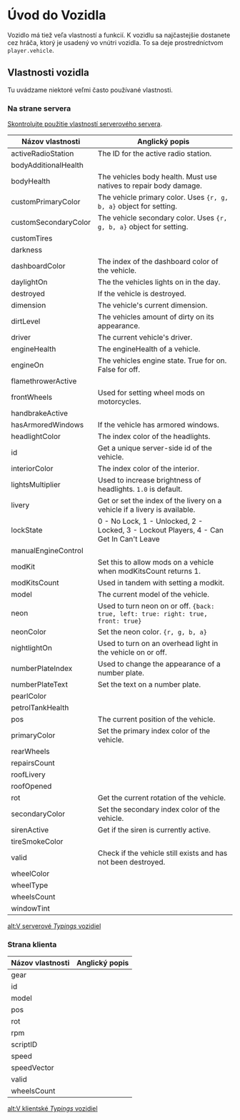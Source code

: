 # Úvod do Vozidla

Vozidlo má tiež veľa vlastností a funkcií. K vozidlu sa najčastejšie dostanete cez hráča, ktorý je usadený vo vnútri vozidla. To sa deje prostredníctvom `player.vehicle`.

## Vlastnosti vozidla

Tu uvádzame niektoré veľmi často používané vlastnosti.

### Na strane servera

[Skontrolujte použitie vlastností serverového servera](./1_server_props).

| Názov vlastnosti     | Anglický popis                                               |
| -------------------- | ------------------------------------------------------------ |
| activeRadioStation   | The ID for the active radio station.                         |
| bodyAdditionalHealth |                                                              |
| bodyHealth           | The vehicles body health. Must use natives to repair body damage. |
| customPrimaryColor   | The vehicle primary color. Uses `{r, g, b, a}` object for setting. |
| customSecondaryColor | The vehicle secondary color. Uses `{r, g, b, a}` object for setting. |
| customTires          |                                                              |
| darkness             |                                                              |
| dashboardColor       | The index of the dashboard color of the vehicle.             |
| daylightOn           | The the vehicles lights on in the day.                       |
| destroyed            | If the vehicle is destroyed.                                 |
| dimension            | The vehicle's current dimension.                             |
| dirtLevel            | The vehicles amount of dirty on its appearance.              |
| driver               | The current vehicle's driver.                                |
| engineHealth         | The engineHealth of a vehicle.                               |
| engineOn             | The vehicles engine state. True for on. False for off.       |
| flamethrowerActive   |                                                              |
| frontWheels          | Used for setting wheel mods on motorcycles.                  |
| handbrakeActive      |                                                              |
| hasArmoredWindows    | If the vehicle has armored windows.                          |
| headlightColor       | The index color of the headlights.                           |
| id                   | Get a unique server-side id of the vehicle.                  |
| interiorColor        | The index color of the interior.                             |
| lightsMultiplier     | Used to increase brightness of headlights. `1.0` is default. |
| livery               | Get or set the index of the livery on a vehicle if a livery is available. |
| lockState            | 0 - No Lock, 1 - Unlocked, 2 - Locked, 3 - Lockout Players, 4 - Can Get In Can't Leave |
| manualEngineControl  |                                                              |
| modKit               | Set this to allow mods on a vehicle when modKitsCount returns 1. |
| modKitsCount         | Used in tandem with setting a modkit.                        |
| model                | The current model of the vehicle.                            |
| neon                 | Used to turn neon on or off. `{back: true, left: true: right: true, front: true}` |
| neonColor            | Set the neon color. `{r, g, b, a}`                           |
| nightlightOn         | Used to turn on an overhead light in the vehicle on or off.  |
| numberPlateIndex     | Used to change the appearance of a number plate.             |
| numberPlateText      | Set the text on a number plate.                              |
| pearlColor           |                                                              |
| petrolTankHealth     |                                                              |
| pos                  | The current position of the vehicle.                         |
| primaryColor         | Set the primary index color of the vehicle.                  |
| rearWheels           |                                                              |
| repairsCount         |                                                              |
| roofLivery           |                                                              |
| roofOpened           |                                                              |
| rot                  | Get the current rotation of the vehicle.                     |
| secondaryColor       | Set the secondary index color of the vehicle.                |
| sirenActive          | Get if the siren is currently active.                        |
| tireSmokeColor       |                                                              |
| valid                | Check if the vehicle still exists and has not been destroyed. |
| wheelColor           |                                                              |
| wheelType            |                                                              |
| wheelsCount          |                                                              |
| windowTint           |                                                              |

[alt:V serverové *Typings* vozidiel](https://altmp.github.io/altv-typings/classes/_alt_server_.vehicle.html)

### Strana klienta

| Názov vlastnosti | Anglický popis |
| ---------------- | -------------- |
| gear             |                |
| id               |                |
| model            |                |
| pos              |                |
| rot              |                |
| rpm              |                |
| scriptID         |                |
| speed            |                |
| speedVector      |                |
| valid            |                |
| wheelsCount      |                |

[alt:V klientské *Typings* vozidiel](https://altmp.github.io/altv-typings/classes/_alt_client_.vehicle.html)